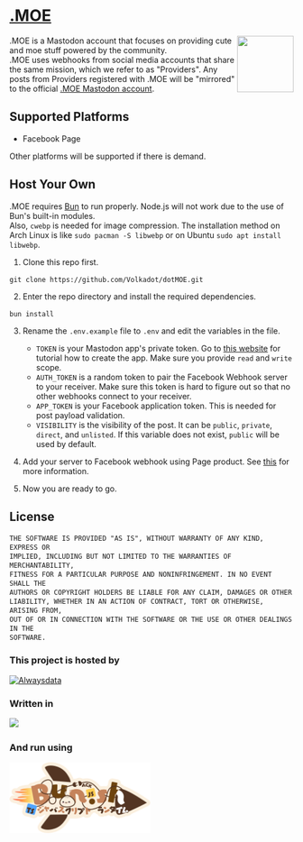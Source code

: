 # <a href="https://sakurajima.moe/@dotmoe">.MOE</a>
<img src="https://raw.githubusercontent.com/HaruByte/assets/main/dotMOE/dotMOE.png" align="right" width="100" height="100">
<p>
  .MOE is a Mastodon account that focuses on providing cute and moe stuff powered by the community.
  <br>
  .MOE uses webhooks from social media accounts that share the same mission, which we refer to as "Providers".
  Any posts from Providers registered with .MOE will be "mirrored" to the official <a href="https://sakurajima.moe/@dotmoe">.MOE Mastodon account</a>.
</p>

## Supported Platforms
- Facebook Page

Other platforms will be supported if there is demand.

## Host Your Own
.MOE requires [Bun](https://bun.sh) to run properly. Node.js will not work due to the use of Bun's built-in modules. \
Also, `cwebp` is needed for image compression. The installation method on Arch Linux is like `sudo pacman -S libwebp` or on Ubuntu `sudo apt install libwebp`.
1. Clone this repo first.
```
git clone https://github.com/Volkadot/dotMOE.git
```
2. Enter the repo directory and install the required dependencies.
```
bun install
```
3. Rename the `.env.example` file to `.env` and edit the variables in the file.
   - `TOKEN` is your Mastodon app's private token. Go to [this website](https://www.make.com/en/help/app/mastodon) for tutorial how to create the app. Make sure you provide `read` and `write` scope.
   - `AUTH_TOKEN` is a random token to pair the Facebook Webhook server to your receiver. Make sure this token is hard to figure out so that no other webhooks connect to your receiver.
   - `APP_TOKEN` is your Facebook application token. This is needed for post payload validation.
   - `VISIBILITY` is the visibility of the post. It can be `public`, `private`, `direct`, and `unlisted`. If this variable does not exist, `public` will be used by default.

4. Add your server to Facebook webhook using Page product. See [this](https://developers.facebook.com/docs/graph-api/webhooks/getting-started) for more information.

5. Now you are ready to go.

## License
```
THE SOFTWARE IS PROVIDED "AS IS", WITHOUT WARRANTY OF ANY KIND, EXPRESS OR
IMPLIED, INCLUDING BUT NOT LIMITED TO THE WARRANTIES OF MERCHANTABILITY,
FITNESS FOR A PARTICULAR PURPOSE AND NONINFRINGEMENT. IN NO EVENT SHALL THE
AUTHORS OR COPYRIGHT HOLDERS BE LIABLE FOR ANY CLAIM, DAMAGES OR OTHER
LIABILITY, WHETHER IN AN ACTION OF CONTRACT, TORT OR OTHERWISE, ARISING FROM,
OUT OF OR IN CONNECTION WITH THE SOFTWARE OR THE USE OR OTHER DEALINGS IN THE
SOFTWARE.
```

### This project is hosted by
<a href="https://alwaysdata.com"><img src="https://www.alwaysdata.com/static/svg/alwaysdata-logo-pink.svg" width="200" height="auto" alt="Alwaysdata"></a>

### Written in
<img src="https://raw.githubusercontent.com/SAWARATSUKI/KawaiiLogos/main/TypeScript/TypeScript.png" width="250" height="auto">

### And run using
<img src="https://raw.githubusercontent.com/Aikoyori/ProgrammingVTuberLogos/main/Bun/BunLogo.png" width="250" height="auto">
